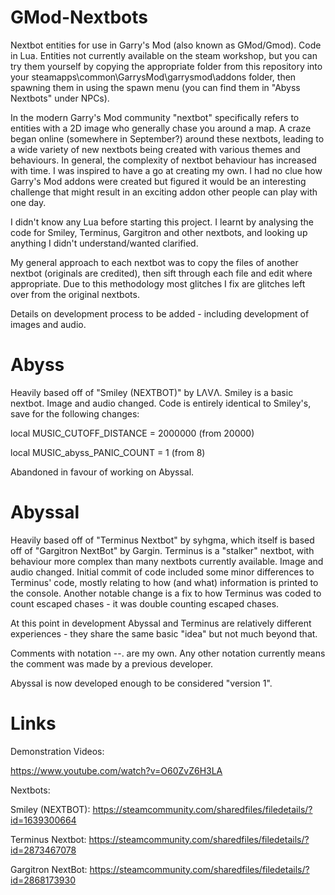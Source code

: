 # GMod-Nextbots
Nextbot entities for use in Garry's Mod (also known as GMod/Gmod). Code in Lua. Entities not currently available on the steam workshop, but you can try them yourself by copying the appropriate folder from this repository into your steamapps\common\GarrysMod\garrysmod\addons folder, then spawning them in using the spawn menu (you can find them in "Abyss Nextbots" under NPCs).

In the modern Garry's Mod community "nextbot" specifically refers to entities with a 2D image who generally chase you around a map. A craze began online (somewhere in September?) around these nextbots, leading to a wide variety of new nextbots being created with various themes and behaviours. In general, the complexity of nextbot behaviour has increased with time. I was inspired to have a go at creating my own. I had no clue how Garry's Mod addons were created but figured it would be an interesting challenge that might result in an exciting addon other people can play with one day.

I didn't know any Lua before starting this project. I learnt by analysing the code for Smiley, Terminus, Gargitron and other nextbots, and looking up anything I didn't understand/wanted clarified.

My general approach to each nextbot was to copy the files of another nextbot (originals are credited), then sift through each file and edit where appropriate. Due to this methodology most glitches I fix are glitches left over from the original nextbots.

Details on development process to be added - including development of images and audio.

# Abyss
Heavily based off of "Smiley (NEXTBOT)" by 󠀡󠀡LΛVΛ. Smiley is a basic nextbot. Image and audio changed. Code is entirely identical to Smiley's, save for the following changes:

local MUSIC_CUTOFF_DISTANCE = 2000000 (from 20000)

local MUSIC_abyss_PANIC_COUNT = 1 (from 8)

Abandoned in favour of working on Abyssal.

# Abyssal
Heavily based off of "Terminus Nextbot" by syhgma, which itself is based off of "Gargitron NextBot" by Gargin. Terminus is a "stalker" nextbot, with behaviour more complex than many nextbots currently available. Image and audio changed. Initial commit of code included some minor differences to Terminus' code, mostly relating to how (and what) information is printed to the console. Another notable change is a fix to how Terminus was coded to count escaped chases - it was double counting escaped chases.

At this point in development Abyssal and Terminus are relatively different experiences - they share the same basic "idea" but not much beyond that.

Comments with notation --. are my own. Any other notation currently means the comment was made by a previous developer.

Abyssal is now developed enough to be considered "version 1".

# Links

Demonstration Videos:

https://www.youtube.com/watch?v=O60ZvZ6H3LA

Nextbots:

Smiley (NEXTBOT): https://steamcommunity.com/sharedfiles/filedetails/?id=1639300664

Terminus Nextbot: https://steamcommunity.com/sharedfiles/filedetails/?id=2873467078

Gargitron NextBot: https://steamcommunity.com/sharedfiles/filedetails/?id=2868173930
